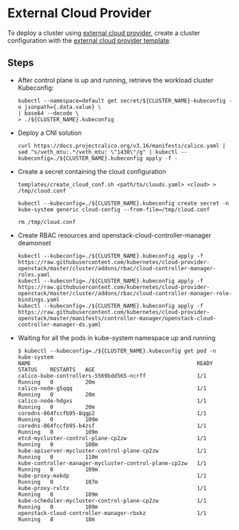 # External Cloud Provider

To deploy a cluster using [external cloud provider](https://github.com/kubernetes/cloud-provider-openstack), create a cluster configuration with the [external cloud provider template](../templates/cluster-template-external-cloud-provider.yaml).

## Steps

- After control plane is up and running, retrieve the workload cluster Kubeconfig:

    ```shell
    kubectl --namespace=default get secret/${CLUSTER_NAME}-kubeconfig -o jsonpath={.data.value} \
    | base64 --decode \
    > ./${CLUSTER_NAME}.kubeconfig
    ```

- Deploy a CNI solution

    ```shell
    curl https://docs.projectcalico.org/v3.16/manifests/calico.yaml | sed "s/veth_mtu:.*/veth_mtu: \"1430\"/g" | kubectl --kubeconfig=./${CLUSTER_NAME}.kubeconfig apply -f -
    ```

- Create a secret containing the cloud configuration

    ```shell
    templates/create_cloud_conf.sh <path/to/clouds.yaml> <cloud> > /tmp/cloud.conf
    ```

    ```shell
    kubectl --kubeconfig=./${CLUSTER_NAME}.kubeconfig create secret -n kube-system generic cloud-config --from-file=/tmp/cloud.conf
    ```

    ```shell
    rm /tmp/cloud.conf
    ```

- Create RBAC resources and openstack-cloud-controller-manager deamonset

    ```shell
    kubectl --kubeconfig=./${CLUSTER_NAME}.kubeconfig apply -f https://raw.githubusercontent.com/kubernetes/cloud-provider-openstack/master/cluster/addons/rbac/cloud-controller-manager-roles.yaml
    kubectl --kubeconfig=./${CLUSTER_NAME}.kubeconfig apply -f https://raw.githubusercontent.com/kubernetes/cloud-provider-openstack/master/cluster/addons/rbac/cloud-controller-manager-role-bindings.yaml
    kubectl --kubeconfig=./${CLUSTER_NAME}.kubeconfig apply -f https://raw.githubusercontent.com/kubernetes/cloud-provider-openstack/master/manifests/controller-manager/openstack-cloud-controller-manager-ds.yaml
    ```

- Waiting for all the pods in kube-system namespace up and running

    ```shell
    $ kubectl --kubeconfig=./${CLUSTER_NAME}.kubeconfig get pod -n kube-system
    NAME                                                    READY   STATUS    RESTARTS   AGE
    calico-kube-controllers-5569bdd565-ncrff                1/1     Running   0          20m
    calico-node-g5qqq                                       1/1     Running   0          20m
    calico-node-hdgxs                                       1/1     Running   0          20m
    coredns-864fccfb95-8qgp2                                1/1     Running   0          109m
    coredns-864fccfb95-b4zsf                                1/1     Running   0          109m
    etcd-mycluster-control-plane-cp2zw                      1/1     Running   0          108m
    kube-apiserver-mycluster-control-plane-cp2zw            1/1     Running   0          110m
    kube-controller-manager-mycluster-control-plane-cp2zw   1/1     Running   0          109m
    kube-proxy-mxkdp                                        1/1     Running   0          107m
    kube-proxy-rxltx                                        1/1     Running   0          109m
    kube-scheduler-mycluster-control-plane-cp2zw            1/1     Running   0          109m
    openstack-cloud-controller-manager-rbxkz                1/1     Running   8          18m
    ```
